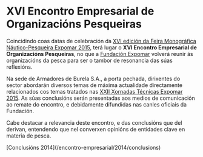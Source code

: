 # XVI Encontro Empresarial de Organizacións Pesqueiras

Coincidindo coas datas de celebración da 
[XVI edición da Feira Monográfica Náutico-Pesqueira Expomar 2015], terá
lugar o  **XVI Encontro Empresarial de Organizacións Pesqueiras**, no que
a [Fundación Expomar] volverá reunir ás organizacións da pesca para ser o
tambor de resonancia das súas reflexións.

Na sede de Armadores de Burela S.A., a porta pechada, dirixentes do sector
abordarán diversos temas de máxima actualidade directamente relacionados
cos temas tratados nas [XXII Xornadas Técnicas Expomar 2015]. As súas 
conclusións serán presentadas aos medios de comunicación ao remate do
encontro, e debidamente difundidas nas canles oficiais da Fundación.

Cabe destacar a relevancia deste encontro, e das conclusións que del derivan,
entendendo que nel converxen opinións de entidades clave en materia de pesca.

<nav class="buttons">
  [Conclusións 2014](/encontro-empresarial/2014/conclusions)
</nav>


[XVI edición da Feira Monográfica Náutico-Pesqueira Expomar 2015]: /feira-expomar/2015
[XXII Xornadas Técnicas Expomar 2015]: /xornadas-tecnicas/2015
[Fundación Expomar]: /a-fundacion
